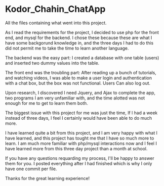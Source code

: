 # Kodor_Chahin_ChatApp
All the files containing what went into this project.

As I read the requirements for the project, I decided to use php for the front end, and mysql for the backend.
I chose these because these are what I have some backgorund knowledge in, and the three days I had to do this did
not permit me to take the time to learn another language.

The backend was the easy part: I created a database with one table (users) and inserted two dummy values into the table.

The front end was the troubling part: After reading up a bunch of tutorials, and watching videos, I was able to make 
a user login and authentication with a chat box, but the box was not functional. Users Can also log out.

Upon research, I discovered I need Jquery, and Ajax to complete the app, two programs I am very unfamiliar with, and the time alotted 
was not enough for me to get to learn them both.

The biggest issue with this project for me was just the time, If I had a week instead of three days, I feel I certainly would 
have been able to do much more.

I have learned quite a bit from this project, and I am very happy with what I have learned, and this project has tought me that I have so much more to learn. I am much more familiar with php/mysql interactions now and I feel I have learned more from this three day project than a month at school. 

If you have any questions requarding my process, I'll be happy to answer them for you. I posted everything after I had finished which is why I only have one commit per file.

Thanks for the great learning experience!
